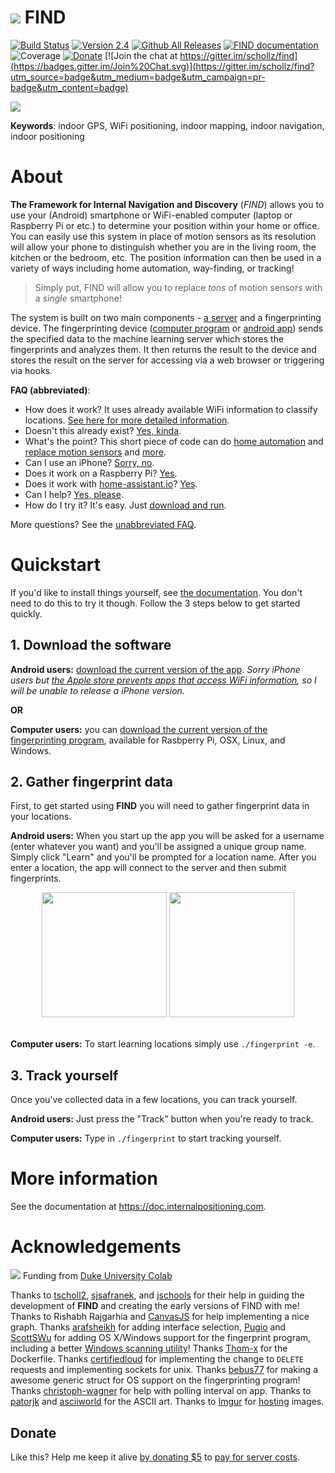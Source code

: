 # ![](https://raw.githubusercontent.com/schollz/find/master/static/img/FIND_icon_larger.png) FIND

[![Build Status](https://travis-ci.org/schollz/find.svg?branch=master)](https://travis-ci.org/schollz/find)
[![Version 2.4](https://img.shields.io/badge/version-2.4-brightgreen.svg)](https://www.internalpositioning.com/guide/development/) 
[![Github All Releases](https://img.shields.io/github/downloads/schollz/find/total.svg)](https://github.com/schollz/find/releases)
[![FIND documentation](https://img.shields.io/badge/find-documentation-blue.svg)](https://doc.internalpositioning.com/) 
![Coverage](https://img.shields.io/badge/coverage-57%25-orange.svg) 
[![Donate](https://img.shields.io/badge/donate-$1-brown.svg)](https://www.paypal.me/ZackScholl/1.00)
[![Join the chat at https://gitter.im/schollz/find](https://badges.gitter.im/Join%20Chat.svg)](https://gitter.im/schollz/find?utm_source=badge&utm_medium=badge&utm_campaign=pr-badge&utm_content=badge) 

[![](https://raw.githubusercontent.com/schollz/find/master/static/splash.gif)](https://www.internalpositioning.com/)

**Keywords**: indoor GPS, WiFi positioning, indoor mapping, indoor navigation, indoor positioning

# About

**The Framework for Internal Navigation and Discovery** (_FIND_) allows you to use your (Android) smartphone or WiFi-enabled computer (laptop or Raspberry Pi or etc.) to determine your position within your home or office. You can easily use this system in place of motion sensors as its resolution will allow your phone to distinguish whether you are in the living room, the kitchen or the bedroom, etc. The position information can then be used in a variety of ways including home automation, way-finding, or tracking!

> Simply put, FIND will allow you to replace _tons_ of motion sensors with a _single_ smartphone!

The system is built on two main components - [a server](https://ml.internalpositioning.com/) and a fingerprinting device. The fingerprinting device ([computer program](https://github.com/schollz/find/releases/tag/v0.5) or [android app](https://play.google.com/store/apps/details?id=com.hcp.find)) sends the specified data to the machine learning server which stores the fingerprints and analyzes them. It then returns the result to the device and stores the result on the server for accessing via a web browser or triggering via hooks.

**FAQ (abbreviated)**:

- How does it work? It uses already available WiFi information to classify locations. [See here for more detailed information](https://doc.internalpositioning.com/faq/#how-does-it-work).
- Doesn't this already exist? [Yes, kinda](https://doc.internalpositioning.com/faq/#doesnt-this-already-exist).
- What's the point? This short piece of code can do [home automation](https://doc.internalpositioning.com/faq/#can-i-run-the-server-at-home-on-the-lan-connection) and [replace motion sensors](https://doc.internalpositioning.com/faq/#can-it-replace-motion-sensors) and [more](https://doc.internalpositioning.com/faq/#whats-the-point-of-this).
- Can I use an iPhone? [Sorry, no](https://doc.internalpositioning.com/faq/#can-i-use-an-iphone).
- Does it work on a Raspberry Pi? [Yes](https://doc.internalpositioning.com/faq/#can-you-run-the-server-on-a-raspberry-pi).
- Does it work with [home-assistant.io](https://home-assistant.io/)? [Yes](https://doc.internalpositioning.com/faq/#does-it-work-with-home-assistantio).
- Can I help? [Yes, please](https://github.com/schollz/find/issues).
- How do I try it? It's easy. Just [download and run](https://github.com/schollz/find#usage).

More questions? See the [unabbreviated FAQ](https://doc.internalpositioning.com/faq/).

# Quickstart

If you'd like to install things yourself, see [the documentation](https://doc.internalpositioning.com/setup/). You don't need to do this to try it though. Follow the 3 steps below to get started quickly.

## 1\. Download the software

**Android users:** [download the current version of the app](https://play.google.com/store/apps/details?id=com.hcp.find). _Sorry iPhone users but [the Apple store prevents apps that access WiFi information](https://doc.internalpositioning.com/faq/#can-i-use-an-iphone), so I will be unable to release a iPhone version._

**OR**

**Computer users:** you can [download the current version of the fingerprinting program](https://github.com/schollz/find/releases/tag/v0.5), available for Rasbperry Pi, OSX, Linux, and Windows.

## 2\. Gather fingerprint data

First, to get started using **FIND** you will need to gather fingerprint data in your locations.

**Android users:** When you start up the app you will be asked for a username (enter whatever you want) and you'll be assigned a unique group name. Simply click "Learn" and you'll be prompted for a location name. After you enter a location, the app will connect to the server and then submit fingerprints.

<center><img src="https://i.imgur.com/fbcYom5.png" width="200px">
<img src="https://i.imgur.com/Ab9eXIk.png" width="200px"></center>

<br>

**Computer users:** To start learning locations simply use `./fingerprint -e`.

## 3\. Track yourself

Once you've collected data in a few locations, you can track yourself.

**Android users:** Just press the "Track" button when you're ready to track.

**Computer users:** Type in `./fingerprint` to start tracking yourself.

# More information

See the documentation at <https://doc.internalpositioning.com>.

# Acknowledgements

![](https://i.imgur.com/Ze51DJ6.png) Funding from [Duke University Colab](https://colab.duke.edu/)

Thanks to [tscholl2](https://github.com/tscholl2), [sjsafranek](https://github.com/sjsafranek), and [jschools](https://github.com/jschools) for their help in guiding the development of **FIND** and creating the early versions of FIND with me! Thanks to Rishabh Rajgarhia and [CanvasJS](http://canvasjs.com/) for help implementing a nice graph. Thanks [arafsheikh](https://github.com/arafsheikh) for adding interface selection, [Pugio](https://github.com/Pugio) and [ScottSWu](https://github.com/ScottSWu) for adding OS X/Windows support for the fingerprint program, including a better [Windows scanning utility](https://github.com/ScottSWu/windows-wlan-util/releases)! Thanks [Thom-x](https://github.com/Thom-x) for the Dockerfile. Thanks [certifiedloud](https://github.com/certifiedloud) for implementing the change to `DELETE` requests and implementing sockets for unix. Thanks [bebus77](https://github.com/bebus77) for making a awesome generic struct for OS support on the fingerprinting program! Thanks [christoph-wagner](https://github.com/Christoph-Wagner) for help with polling interval on app. Thanks to [patorjk](http://patorjk.com/software/taag/) and [asciiworld](http://www.asciiworld.com/) for the ASCII art. Thanks to [Imgur](https://imgur.com/a/yjvci) for [hosting](https://imgur.com/a/3yGjV) images.

## Donate

Like this? Help me keep it alive [by donating $5](https://www.paypal.me/ZackScholl/5.00) to [pay for server costs](http://rpiai.com/donate/).
